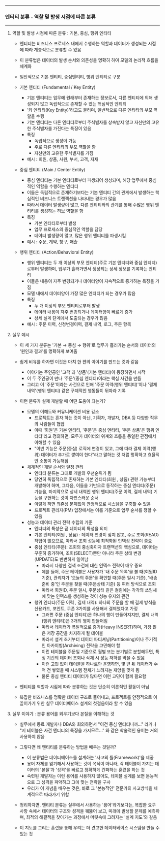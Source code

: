 -----
### 엔티티 분류 - 역할 및 발생 시점에 따른 분류
-----
1. 역할 및 발생 시점에 따른 분류 : 기본, 중심, 행위 엔티티
   - 엔티티는 비즈니스 프로세스 내에서 수행하는 역할과 데이터가 생성되는 시점에 따라 계층적으로 분류할 수 있음
   - 이 분류법은 데이터의 발생 순서와 의존성을 명확히 하여 모델의 논리적 흐름을 체계화
   - 일반적으로 기본 엔티티, 중심엔티티, 행위 엔티티로 구분
   - 기본 엔티티 (Fundamental / Key Entity)
     + 기본 엔티티는 업무에 원래부터 존재하는 정보로서, 다른 엔티티에 의해 생성되지 않고 독립적으로 존재할 수 있는 핵심적인 엔티티
     + '키 엔티티(Key Entity)'라고도 불리며, 일반적으로 다른 엔티티의 부모 역할을 수행
     + 기본 엔티티는 다른 엔티티로부터 주식별자를 상속받지 않고 자신만의 고유한 주식별자를 가진다는 특징이 있음
     + 특징
        * 독립적으로 생성이 가능
        * 주로 다른 엔티티의 부모 역할을 함
        * 자신만의 고유한 주식별자를 가짐
     + 예시 : 회원, 상품, 사원, 부서, 고객, 자재
       
   - 중심 엔티티 (Main / Center Entity)
     + 중심 엔티티는 기본 엔티티로부터 파생되어 생성되며, 해당 업무에서 중심적인 역할을 수행하는 엔티티
     + 이들은 독립적으로 존재하기보다는 기본 엔티티 간의 관계에서 발생하는 핵심적인 비즈니스 트랜잭션을 나타내는 경우가 많음
     + 따라서 데이터 발생량이 많고, 다른 엔티티와의 관계를 통해 수많은 행위 엔티티를 생성하는 허브 역할을 함
     + 특징
        * 기본 엔티티로부터 발생
        * 업무 프로세스의 중심적인 역할을 담당
        * 데이터 발생량이 많고, 많은 행위 엔티티를 파생시킴
     + 예시 : 주문, 계약, 청구, 매출
       
   - 행위 엔티티 (Action/Behavioral Entity)
     + 행위 엔티티는 두 개 이상의 부모 엔티티(주로 기본 엔티티와 중심 엔티티)로부터 발생하며, 업무가 흘러가면서 생성되는 상세 정보를 기록하는 엔티티
     + 이들은 내용이 자주 변경되거나 데이터양이 지속적으로 증가하는 특징을 가짐
     + 모델 내에서 데이터양이 가장 많은 엔티티가 되는 경우가 많음
     + 특징
       * 두 개 이상의 부모 엔티티로부터 발생
       * 데이터 내용이 자주 변경되거나 데이터양이 빠르게 증가
       * 상세 설계 단계에서 도출되는 경우가 많음
     + 예시 : 주문 이력, 신청변경이력, 결제 내역, 로그, 주문 항목

2. 실무 예시
   - 이 세 가지 분류는 '기본 → 중심 → 행위'로 업무가 흘러가는 순서와 데이터의 '원인과 결과'를 명확하게 보여줌
   - 쉽게 비유를 하자면 이것은 마치 한 편의 이야기를 만드는 것과 같음
     + 이야기는 주인공인 '고객'과 '상품'(기본 엔티티)이 등장하면서 시작
     + 이 두 주인공이 만나 '주문'(중심 엔티티)이라는 핵심 사건을 만듬
     + 그리고 이 '주문'이라는 사건으로 인해 '주문 이력(행위 엔티티)'이나 '결제 내역'(행위 엔티티) 같은 구체적인 행동들이 뒤따라 기록

   - 이런 분류가 실제 개발할 때 어떤 도움이 되는가?
     + 모델의 이해도와 커뮤니케이션 비용 감소
        * 프로젝트는 혼자 하는 것이 아닌, 기획자, 개발자, DBA 등 다양한 직무의 사람들이 협업
        * 이때 '회원'은 기본 엔티티, '주문'은 중심 엔티티, '주문 상품'은 행위 엔티티'라고 정의하면, 모두가 데이터의 위계와 흐름을 동일한 관점에서 이해할 수 있음
        * "이번 기능은 주문(중심) 로직에 변경이 있고, 그에 따라 결제 이력(행위) 데이터가 추가로 쌓여야 한다"라고 말하는 것 처럼 명확하고 효율적인 소통이 가능해짐
     + 체계적인 개발 순서와 일정 관리
        * 엔티티 분류는 그대로 개발의 우선순위가 됨
        * 당연히 독립적으로 존재하는 기본 엔티티(회원 , 상품) 관련 기능부터 개발해야 하며, 그다음, 이들을 기반으로 동작하는 중심 엔티티(주문) 기능을, 마지막으로 상세 내역인 행위 엔티티(주문 이력, 결제 내역) 기능을 구현하는 것이 자연스러운 순서
        * 이렇게 하면 의존성 문제없이 안정적으로 시스템을 구축할 수 있음
        * 프로젝트 관리자(PM) 입장에서는 이를 기준으로 업무 순서를 정할 수 있음
     + 성능과 데이터 관리 전략 수립의 기준
        * 엔티티의 특성은 곧 데이터의 특성을 의미
        * 기본 엔티티(회원 , 상품) : 데이터 변경이 잦지 않고, 주로 조회(READ) 작업이 많으므로, 따라서 조회 성능에 최적화된 인덱싱 전략이 중요
        * 중심 엔티티(주문): 조회의 중심축이자 트랜잭션의 핵심으로, 데이터는 꾸준히 증가하며, 조회(SELECT)뿐만 아니라 주문 상태 변경(UPDATE)도 빈번하게 일어남
          * 따라서 다양한 검색 조건에 대한 인덱스 전략이 매우 중요
          * 예를 들어, 주문 테이블은 사용자가 '내 주문 목록'을 볼 때(회원ID 기준), 관리자가 '오늘의 주문'을 확인할 때(주문 일시 기준), '배송 준비 중'인 주문을 찾을 때(주문상태 기준) 등 여러 방식으로 조회
          * 따라서 회원ID, 주문 일시, 주문상태 같은 컬럼에는 각각의 쓰임새에 맞는 인덱스를 생성하는 것이 성능 유지의 관건
        * 행위 엔티티(주문 이력 , 결제 내역): 하나의 주문을 할 때 결제 방식을 신용카드, 포인트, 쿠폰 3가지를 사용해서 결제했다고 가정
          * 그러면 주문 (중심 엔티티)은 하나의 행이 만들어지지만, 결제 내역 (행위 엔티티)은 3개의 행이 만들어짐
          * 따라서 데이터가 폭발적으로 증가(Heavy INSERT)하며, 가장 많은 저장 공간을 차지하게 될 테이블
          * 따라서 설계 초기부터 데이터 파티셔닝(Partitioning)이나 주기적인 아카이빙(Archiving) 전략을 고민해야 함
          * 이런 테이블을 주문일 기준으로 월별 또는 분기별로 분할해두면, 특정 기간의 데이터 조회나 삭제 시 성능 저하를 막을 수 있음
          * 이런 고민 없이 테이블을 하나로만 운영하면, 몇 년 뒤 데이터가 수억 건 쌓였을 때 시스템 전체가 느려지는 재앙을 맞게 됨
          * 물론 중심 엔티티 데이터가 많다면 이런 고민이 함께 필요함

   - 엔티티를 역할과 시점에 따라 분류하는 것은 단순히 이론적인 활동이 아님
   - 복잡한 비즈니스를 명확한 데이터 구조로 풀어내고, 프로젝트를 안정적으로 이끌어가기 위한 실무 데이터베이스 설계의 첫걸음이라 할 수 있음

3. 실무 이야기 : 분류 용어를 외우기보다 본질을 이해하는 것
   - 실무에서 동료 개발자나 DBA와 회의하면서 "이건 중심 엔티티니까..." 라거나 "저 테이블은 사건 엔티티의 특징을 가지므로..." 와 같은 학술적인 용어는 거의 사용하지 않음
   - 그렇다면 왜 엔티티를 분류하는 방법을 배우는 것일까?
     + 이 분류법은 데이터베이스를 설계하는 '사고의 틀(Framework)'을 제공
     + 용어 자체를 암기해서 사용하는 것이 목적이 아니라, 각 테이블이 가지는 데이터의 '본질'과 '성격'을 빠르고 정확하게 간파하는 훈련을 하는 것
     + 숙련된 개발자는 이런 용어를 사용하지 않아도, 테이블 설계를 보면 본능적으로 그 성격을 파악하고 그에 맞는 전략을 구사
     +  우리가 이 개념을 배우는 것은, 바로 그 '본능적인' 전문가의 사고방식을 체계적으로 따라가기 위함

   - 정리하자면, 엔티티 분류는 실무에서 사용하는 '용어'라기보다는, 복잡한 요구 사항 속에서 데이터의 구조와 성격을 꿰뚫어 보고, 미래에 발생할 문제를 예측하며, 최적의 해결책을 찾아가는 과정에서 머릿속에 그려지는 '설계 지도'와 같음
   - 이 지도를 그리는 훈련을 통해 우리는 더 견고한 데이터베이스 시스템을 만들 수 있는 것

